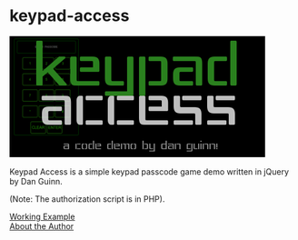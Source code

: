 # keypad-access

![Logo](/img/keypad-access-banner.png?raw=true "Logo")

Keypad Access is a simple keypad passcode game demo written in jQuery by Dan Guinn.

(Note: The authorization script is in PHP).

<a href="http://danguinn.com/code-demos/keypad-access/">Working Example</a><br/>
<a href="http://danguinn.com/programmer">About the Author</a>
